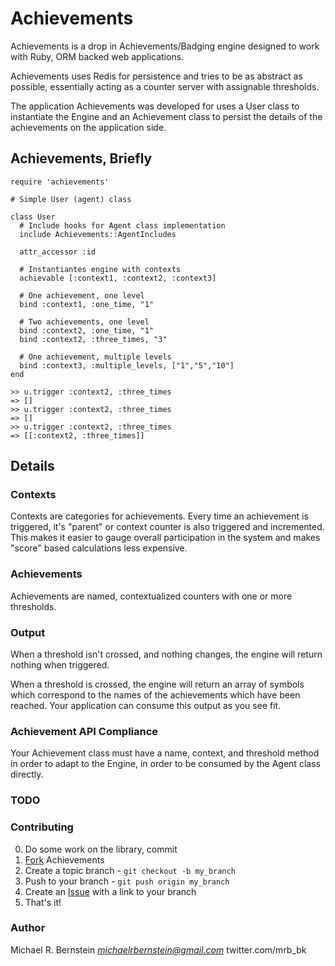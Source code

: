 # Achievements

Achievements is a drop in Achievements/Badging engine designed to work
with Ruby, ORM backed web applications.

Achievements uses Redis for persistence and tries to be as abstract as
possible, essentially acting as a counter server with assignable
thresholds.

The application Achievements was developed for uses a User class to
instantiate the Engine and an Achievement class to persist the details
of the achievements on the application side.

## Achievements, Briefly

    require 'achievements'

    # Simple User (agent) class

    class User
      # Include hooks for Agent class implementation
      include Achievements::AgentIncludes

      attr_accessor :id

      # Instantiantes engine with contexts
      achievable [:context1, :context2, :context3]
      
      # One achievement, one level
      bind :context1, :one_time, "1"
      
      # Two achievements, one level
      bind :context2, :one_time, "1"
      bind :context2, :three_times, "3"

      # One achievement, multiple levels
      bind :context3, :multiple_levels, ["1","5","10"]
    end
    
    >> u.trigger :context2, :three_times
    => []
    >> u.trigger :context2, :three_times
    => []
    >> u.trigger :context2, :three_times
    => [[:context2, :three_times]]

## Details

### Contexts

Contexts are categories for achievements.  Every time an achievement
is triggered, it's "parent" or context counter is also triggered and
incremented.  This makes it easier to gauge overall participation in
the system and makes "score" based calculations less expensive.

### Achievements

Achievements are named, contextualized counters with one or more thresholds. 

### Output

When a threshold isn't crossed, and nothing changes, the engine will
return nothing when triggered.

When a threshold is crossed, the engine will return an array of
symbols which correspond to the names of the achievements which have
been reached.  Your application can consume this output as you see
fit.

### Achievement API Compliance

Your Achievement class must have a name, context, and threshold method
in order to adapt to the Engine, in order to be consumed by the Agent
class directly.

### TODO

### Contributing

0. Do some work on the library, commit
1. [Fork][1] Achievements
2. Create a topic branch - `git checkout -b my_branch`
3. Push to your branch - `git push origin my_branch`
4. Create an [Issue][2] with a link to your branch
5. That's it!

[1]: http://help.github.com/forking/
[2]: http://github.com/mrb/achievements/issues

### Author

Michael R. Bernstein
*michaelrbernstein@gmail.com*
twitter.com/mrb_bk
